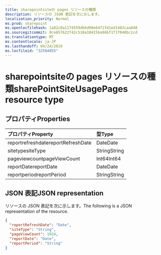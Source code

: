 ```yaml
---
title: sharepointsiteの pages リソースの種類
description: リソースの JSON 表記を次に示します。
localization_priority: Normal
ms.prod: sharepoint
ms.openlocfilehash: 1a82c0a1174559db6d90e64f1fd1ed1403caa048
ms.sourcegitcommit: 0ce657622f42c510a104156a96bf1f1f040bc1cd
ms.translationtype: MT
ms.contentlocale: ja-JP
ms.lasthandoff: 04/24/2019
ms.locfileid: "32584055"
---
```

# <a name="sharepointsiteusagepages-resource-type"></a><span data-ttu-id="3905c-103">sharepointsiteの pages リソースの種類</span><span class="sxs-lookup"><span data-stu-id="3905c-103">sharePointSiteUsagePages resource type</span></span>

## <a name="properties"></a><span data-ttu-id="3905c-104">プロパティ</span><span class="sxs-lookup"><span data-stu-id="3905c-104">Properties</span></span>

| <span data-ttu-id="3905c-105">プロパティ</span><span class="sxs-lookup"><span data-stu-id="3905c-105">Property</span></span>          | <span data-ttu-id="3905c-106">型</span><span class="sxs-lookup"><span data-stu-id="3905c-106">Type</span></span>   |
| :---------------- | :----- |
| <span data-ttu-id="3905c-107">reportrefreshdate</span><span class="sxs-lookup"><span data-stu-id="3905c-107">reportRefreshDate</span></span> | <span data-ttu-id="3905c-108">Date</span><span class="sxs-lookup"><span data-stu-id="3905c-108">Date</span></span>   |
| <span data-ttu-id="3905c-109">sitetype</span><span class="sxs-lookup"><span data-stu-id="3905c-109">siteType</span></span>          | <span data-ttu-id="3905c-110">String</span><span class="sxs-lookup"><span data-stu-id="3905c-110">String</span></span> |
| <span data-ttu-id="3905c-111">pageviewcount</span><span class="sxs-lookup"><span data-stu-id="3905c-111">pageViewCount</span></span>     | <span data-ttu-id="3905c-112">Int64</span><span class="sxs-lookup"><span data-stu-id="3905c-112">Int64</span></span>  |
| <span data-ttu-id="3905c-113">reportDate</span><span class="sxs-lookup"><span data-stu-id="3905c-113">reportDate</span></span>        | <span data-ttu-id="3905c-114">Date</span><span class="sxs-lookup"><span data-stu-id="3905c-114">Date</span></span>   |
| <span data-ttu-id="3905c-115">reportperiod</span><span class="sxs-lookup"><span data-stu-id="3905c-115">reportPeriod</span></span>      | <span data-ttu-id="3905c-116">String</span><span class="sxs-lookup"><span data-stu-id="3905c-116">String</span></span> |

## <a name="json-representation"></a><span data-ttu-id="3905c-117">JSON 表記</span><span class="sxs-lookup"><span data-stu-id="3905c-117">JSON representation</span></span>

<span data-ttu-id="3905c-118">リソースの JSON 表記を次に示します。</span><span class="sxs-lookup"><span data-stu-id="3905c-118">The following is a JSON representation of the resource.</span></span>

<!-- {
  "blockType": "resource",
  "@odata.type": "microsoft.graph.sharePointSiteUsagePages"
} -->

```json
{
  "reportRefreshDate": "Date", 
  "siteType": "String", 
  "pageViewCount": 1024, 
  "reportDate": "Date", 
  "reportPeriod": "String"
}
```
